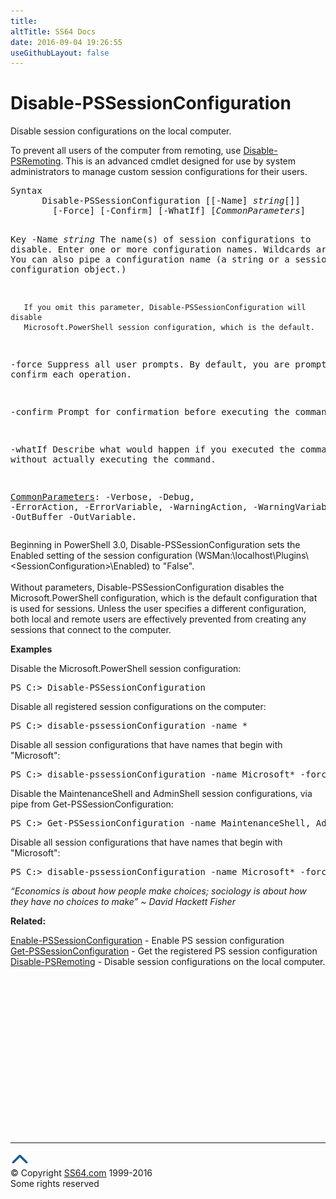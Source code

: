 ```yaml
---
title:
altTitle: SS64 Docs
date: 2016-09-04 19:26:55
useGithubLayout: false
---
```

<!-- #BeginLibraryItem "/Library/head_ps.lbi" --><!-- #EndLibraryItem --><h1>Disable-PSSessionConfiguration</h1> 
<p>Disable session configurations on the local computer.</p>
<p>To prevent all users of the computer from remoting, use  <span class="code"><a href="disable-psremoting.html">Disable-PSRemoting</a></span>. 
This is an advanced cmdlet designed for use by system administrators to manage custom session configurations for their users.</p>
<pre>Syntax
      Disable-PSSessionConfiguration [[-Name] <i>string</i>[]]
        [-Force] [-Confirm] [-WhatIf] [<i>CommonParameters</i>]

Key
   -Name <i>string</i>
       The name(s) of session configurations to disable.
       Enter one or more configuration names. Wildcards are permitted.
       You can also pipe a configuration name (a string or a session configuration object.)
        
       If you omit this parameter, Disable-PSSessionConfiguration will disable
       Microsoft.PowerShell session configuration, which is the default.

   -force
       Suppress all user prompts.
       By default, you are prompted to confirm each operation.

   -confirm
       Prompt for confirmation before executing the command.

   -whatIf
       Describe what would happen if you executed the command without actually
       executing the command.

   <a href="common.html">CommonParameters</a>:
       -Verbose, -Debug, -ErrorAction, -ErrorVariable, -WarningAction, -WarningVariable,
       -OutBuffer -OutVariable.</pre>
<p> Beginning in  PowerShell 3.0,  <span class="code">Disable-PSSessionConfiguration</span>  sets the Enabled setting of the      session configuration (WSMan:\localhost\Plugins\&lt;SessionConfiguration&gt;\Enabled) to "False".<br>
<br>
Without parameters, Disable-PSSessionConfiguration disables the Microsoft.PowerShell configuration, which is the default configuration that is used for sessions. Unless the user specifies a different configuration, both local and 
remote users are effectively prevented from creating any sessions that connect to the computer.<br>
</p>
<p><b>Examples</b></p>
<p>Disable the Microsoft.PowerShell session configuration: </p>
<pre>PS C:&gt; Disable-PSSessionConfiguration
</pre>
<p>Disable all registered session configurations on the computer:</p>
<pre>PS C:&gt; disable-pssessionConfiguration -name *</pre>
<p>Disable all session configurations that have names that begin with "Microsoft":</p>
<pre>PS C:&gt; disable-pssessionConfiguration -name Microsoft* -force
</pre>
<p>Disable the MaintenanceShell and AdminShell session configurations, via pipe from Get-PSSessionConfiguration:</p>
<pre>PS C:&gt; Get-PSSessionConfiguration -name MaintenanceShell, AdminShell<b> | </b>Disable-PSSessionConfiguration</pre>
<p>Disable all session configurations that have names that begin with "Microsoft":</p>
<pre>PS C:&gt; disable-pssessionConfiguration -name Microsoft* -force</pre>
<p class="quote"><i>“Economics is about how people make choices; sociology is about how they have no choices to make” ~ David Hackett Fisher</i></p>
<p><b>Related:</b></p>
<p>  <a href="enable-pssessionconfiguration.html">Enable-PSSessionConfiguration</a> - Enable PS session configuration<br> 
<a href="get-pssessionconfiguration.html">Get-PSSessionConfiguration</a> - Get the registered PS session configuration<br>
<a href="disable-psremoting.html">Disable-PSRemoting</a> - Disable session configurations on the local computer.</p>
<!-- #BeginLibraryItem "/Library/foot_ps.lbi" --><p><script async="" src="//pagead2.googlesyndication.com/pagead/js/adsbygoogle.js"></script>
<!-- PowerShell300 -->
<ins class="adsbygoogle" style="display:inline-block;width:300px;height:250px" data-ad-client="ca-pub-6140977852749469" data-ad-slot="6253539900"></ins>
<script>
(adsbygoogle = window.adsbygoogle || []).push({});
</script></p>
<hr>
<div id="bl" class="footer"><a href="#"><img src="../images/top.png" width="30" height="22" alt="Back to the Top"></a></div>
<div id="br" class="footer, tagline">© Copyright <a href="http://ss64.com/">SS64.com</a> 1999-2016<br>
Some rights reserved</div><!-- #EndLibraryItem -->

